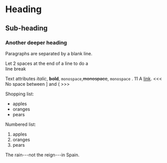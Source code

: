 ﻿Heading
=======

Sub-heading
-----------

### Another deeper heading

Paragraphs are separated
by a blank line.

Let 2 spaces at the end of a line to do a  
line break

Text attributes *italic*,
**bold**, `monospace`,~~monospace~~, `monospace` .
11
A [link](http://example.com).
<<<   No space between ] and (  >>>

Shopping list:

  * apples
  * oranges
  * pears

Numbered list:

  1. apples
  2. oranges
  3. pears

The rain---not the reign---in
Spain.